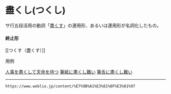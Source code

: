 # 盡くし(つくし)
  サ行五段活用の動詞「[盡くす](つくす（盡くす）)」の連用形、あるいは連用形が名詞化したもの。
  

#### 終止形
[[つくす（盡くす）]]

  

用例

[人事を盡くして天命を待つ](https://www.weblio.jp/content/%E4%BA%BA%E4%BA%8B%E3%82%92%E5%B0%BD%E3%81%8F%E3%81%97%E3%81%A6%E5%A4%A9%E5%91%BD%E3%82%92%E5%BE%85%E3%81%A4 "人事を盡くして天命を待つ")
[筆紙に盡くし難い](https://www.weblio.jp/content/%E7%AD%86%E7%B4%99%E3%81%AB%E5%B0%BD%E3%81%8F%E3%81%97%E9%9B%A3%E3%81%84 "筆紙に盡くし難い")
[筆舌に盡くし難い](https://www.weblio.jp/content/%E7%AD%86%E8%88%8C%E3%81%AB%E5%B0%BD%E3%81%8F%E3%81%97%E9%9B%A3%E3%81%84 "筆舌に盡くし難い")

---
`https://www.weblio.jp/content/%E7%9B%A1%E3%81%8F%E3%81%97`